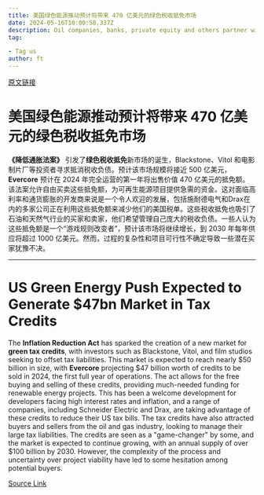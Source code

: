 ```yaml
---
title: 美国绿色能源推动预计将带来 470 亿美元的绿色税收抵免市场
date: 2024-05-16T10:00:58.337Z
description: Oil companies, banks, private equity and others partner with renewables developers to offset liabilities
tag: 

- Tag us
author: ft
---
```


[原文链接](https://ft.com/content/d7073314-2a33-4909-a400-6cb585502cad)

# 美国绿色能源推动预计将带来 470 亿美元的**绿色税收抵免**市场

**《降低通胀法案》** 引发了**绿色税收抵免**新市场的诞生，Blackstone、Vitol 和电影制片厂等投资者寻求抵消税收负债。预计该市场规模将接近 500 亿美元，**Evercore** 预计在 2024 年完全运营的第一年将出售价值 470 亿美元的抵免额。该法案允许自由买卖这些抵免额，为可再生能源项目提供急需的资金。这对面临高利率和通货膨胀的开发商来说是一个令人欢迎的发展，包括施耐德电气和Drax在内的多家公司正在利用这些抵免额来减少他们的美国税单。这些税收抵免也吸引了石油和天然气行业的买家和卖家，他们希望管理自己庞大的税收负债。一些人认为这些抵免额是一个“游戏规则改变者”，预计该市场将继续增长，到 2030 年每年供应将超过 1000 亿美元。然而，过程的复杂性和项目可行性不确定导致一些潜在买家犹豫不决。

---

# US Green Energy Push Expected to Generate $47bn Market in Tax Credits

The **Inflation Reduction Act** has sparked the creation of a new market for **green tax credits**, with investors such as Blackstone, Vitol, and film studios seeking to offset tax liabilities. This market is expected to reach nearly $50 billion in size, with **Evercore** projecting $47 billion worth of credits to be sold in 2024, the first full year of operations. The act allows for the free buying and selling of these credits, providing much-needed funding for renewable energy projects. This has been a welcome development for developers facing high interest rates and inflation, and a range of companies, including Schneider Electric and Drax, are taking advantage of these credits to reduce their US tax bills. The tax credits have also attracted buyers and sellers from the oil and gas industry, looking to manage their large tax liabilities. The credits are seen as a "game-changer" by some, and the market is expected to continue growing, with an annual supply of over $100 billion by 2030. However, the complexity of the process and uncertainty over project viability have led to some hesitation among potential buyers.

[Source Link](https://ft.com/content/d7073314-2a33-4909-a400-6cb585502cad)

